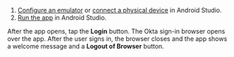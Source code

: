 
1. [Configure an emulator](https://developer.android.com/studio/run/emulator) or [connect a physical device](https://developer.android.com/studio/run/device) in Android Studio.
2. [Run the app](https://developer.android.com/studio/run/device) in Android Studio.

After the app opens, tap the **Login** button. The Okta sign-in browser opens over the app. After the user signs in, the browser closes and the app shows a welcome message and a **Logout of Browser** button.
